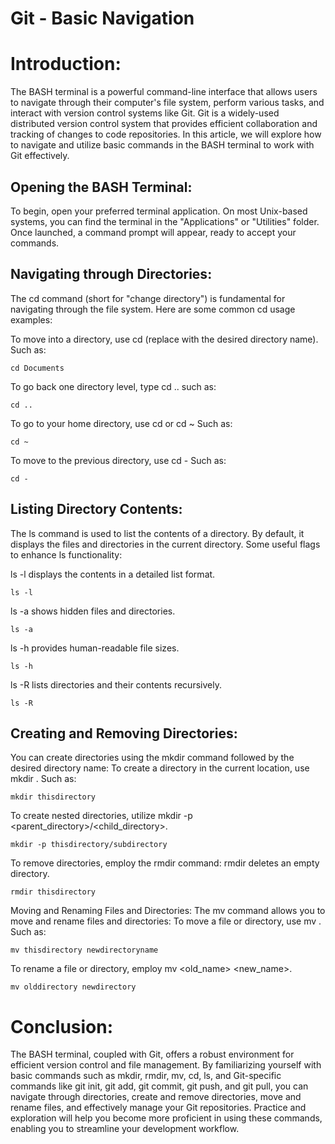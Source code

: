 # Git - Basic Navigation

# Introduction:
The BASH terminal is a powerful command-line interface that allows users to navigate through their computer's file system, perform various tasks, and interact with version control systems like Git. Git is a widely-used distributed version control system that provides efficient collaboration and tracking of changes to code repositories. In this article, we will explore how to navigate and utilize basic commands in the BASH terminal to work with Git effectively.

## Opening the BASH Terminal:
To begin, open your preferred terminal application. On most Unix-based systems, you can find the terminal in the "Applications" or "Utilities" folder. Once launched, a command prompt will appear, ready to accept your commands.

## Navigating through Directories:
The cd command (short for "change directory") is fundamental for navigating through the file system. Here are some common cd usage examples:

To move into a directory, use cd <directory> (replace <directory> with the desired directory name). Such as:
```
cd Documents
```
To go back one directory level, type cd .. such as:
```
cd ..
```
To go to your home directory, use cd or cd ~ Such as:
```
cd ~
```
To move to the previous directory, use cd - Such as:
```
cd -
```

## Listing Directory Contents:
The ls command is used to list the contents of a directory. By default, it displays the files and directories in the current directory. Some useful flags to enhance ls functionality:

ls -l displays the contents in a detailed list format.
```
ls -l
```
ls -a shows hidden files and directories.
```
ls -a
```
ls -h provides human-readable file sizes.
```
ls -h
```
ls -R lists directories and their contents recursively.
```
ls -R
```

## Creating and Removing Directories:
You can create directories using the mkdir command followed by the desired directory name:
To create a directory in the current location, use mkdir <directory>. Such as:
```
mkdir thisdirectory
```
To create nested directories, utilize mkdir -p <parent_directory>/<child_directory>.
```
mkdir -p thisdirectory/subdirectory
```
To remove directories, employ the rmdir command:
rmdir <directory> deletes an empty directory.
```
rmdir thisdirectory
```
Moving and Renaming Files and Directories:
The mv command allows you to move and rename files and directories:
To move a file or directory, use mv <source> <destination>. Such as:
```
mv thisdirectory newdirectoryname
```

To rename a file or directory, employ mv <old_name> <new_name>.
```
mv olddirectory newdirectory
```


# Conclusion:
The BASH terminal, coupled with Git, offers a robust environment for efficient version control and file management. By familiarizing yourself with basic commands such as mkdir, rmdir, mv, cd, ls, and Git-specific commands like git init, git add, git commit, git push, and git pull, you can navigate through directories, create and remove directories, move and rename files, and effectively manage your Git repositories. Practice and exploration will help you become more proficient in using these commands, enabling you to streamline your development workflow.